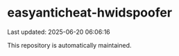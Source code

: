 # easyanticheat-hwidspoofer

Last updated: 2025-06-20 06:06:16

This repository is automatically maintained.
